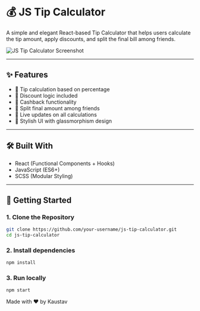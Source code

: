 # 💰 JS Tip Calculator

A simple and elegant React-based Tip Calculator that helps users calculate the tip amount, apply discounts, and split the final bill among friends.

![JS Tip Calculator Screenshot](./preview.png) <!-- Optional: Replace with actual screenshot path -->

---

## ✨ Features

- 💸 Tip calculation based on percentage
- 🔖 Discount logic included
- 🎁 Cashback functionality
- 👥 Split final amount among friends
- 🧮 Live updates on all calculations
- 🧊 Stylish UI with glassmorphism design

---

## 🛠️ Built With

- React (Functional Components + Hooks)
- JavaScript (ES6+)
- SCSS (Modular Styling)

---

## 🚀 Getting Started

### 1. Clone the Repository

```bash
git clone https://github.com/your-username/js-tip-calculator.git
cd js-tip-calculator
```

### 2. Install dependencies
```bash
npm install
```

### 3. Run locally
```bash
npm start
```

Made with ❤️ by Kaustav
